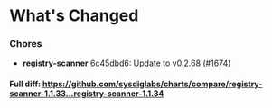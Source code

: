 # What's Changed

### Chores
- **registry-scanner** [6c45dbd6](https://github.com/sysdiglabs/charts/commit/6c45dbd6669cd4056c4859110edbfab5beb94432): Update to v0.2.68 ([#1674](https://github.com/sysdiglabs/charts/issues/1674))
#### Full diff: https://github.com/sysdiglabs/charts/compare/registry-scanner-1.1.33...registry-scanner-1.1.34
